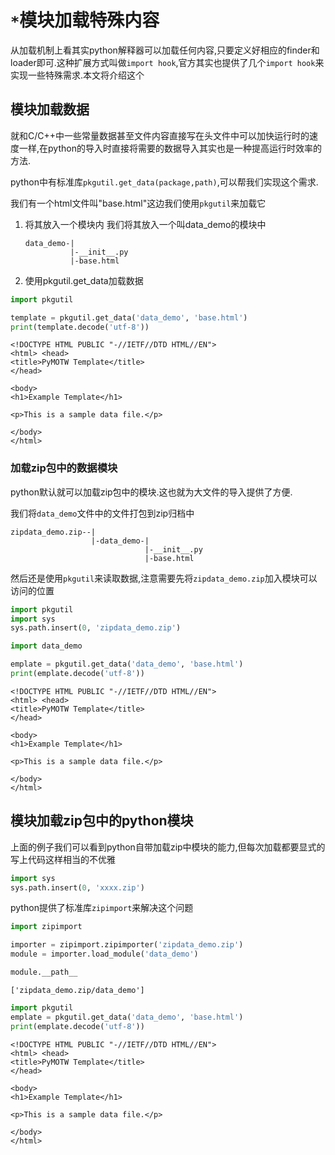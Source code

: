 
# `*`模块加载特殊内容

从加载机制上看其实python解释器可以加载任何内容,只要定义好相应的finder和loader即可.这种扩展方式叫做`import hook`,官方其实也提供了几个`import hook`来实现一些特殊需求.本文将介绍这个

## 模块加载数据

就和C/C++中一些常量数据甚至文件内容直接写在头文件中可以加快运行时的速度一样,在python的导入时直接将需要的数据导入其实也是一种提高运行时效率的方法.

python中有标准库`pkgutil.get_data(package,path)`,可以帮我们实现这个需求.

我们有一个html文件叫"base.html"这边我们使用`pkgutil`来加载它

1. 将其放入一个模块内
    我们将其放入一个叫data_demo的模块中
    ```shell
    data_demo-|
              |-__init__.py
              |-base.html
    ```
    
2. 使用pkgutil.get_data加载数据


```python
import pkgutil

template = pkgutil.get_data('data_demo', 'base.html')
print(template.decode('utf-8'))
```

    <!DOCTYPE HTML PUBLIC "-//IETF//DTD HTML//EN">
    <html> <head>
    <title>PyMOTW Template</title>
    </head>
    
    <body>
    <h1>Example Template</h1>
    
    <p>This is a sample data file.</p>
    
    </body>
    </html>


### 加载zip包中的数据模块

python默认就可以加载zip包中的模块.这也就为大文件的导入提供了方便.


我们将`data_demo`文件中的文件打包到zip归档中

```shell
zipdata_demo.zip--|
                  |-data_demo-|
                              |-__init__.py
                              |-base.html
```
然后还是使用`pkgutil`来读取数据,注意需要先将`zipdata_demo.zip`加入模块可以访问的位置


```python
import pkgutil
import sys
sys.path.insert(0, 'zipdata_demo.zip')
```


```python
import data_demo
```


```python
emplate = pkgutil.get_data('data_demo', 'base.html')
print(emplate.decode('utf-8'))
```

    <!DOCTYPE HTML PUBLIC "-//IETF//DTD HTML//EN">
    <html> <head>
    <title>PyMOTW Template</title>
    </head>
    
    <body>
    <h1>Example Template</h1>
    
    <p>This is a sample data file.</p>
    
    </body>
    </html>


## 模块加载zip包中的python模块

上面的例子我们可以看到python自带加载zip中模块的能力,但每次加载都要显式的写上代码这样相当的不优雅

```python
import sys
sys.path.insert(0, 'xxxx.zip')
```

python提供了标准库`zipimport`来解决这个问题


```python
import zipimport

importer = zipimport.zipimporter('zipdata_demo.zip')
module = importer.load_module('data_demo')
```


```python
module.__path__
```




    ['zipdata_demo.zip/data_demo']




```python
import pkgutil
emplate = pkgutil.get_data('data_demo', 'base.html')
print(emplate.decode('utf-8'))
```

    <!DOCTYPE HTML PUBLIC "-//IETF//DTD HTML//EN">
    <html> <head>
    <title>PyMOTW Template</title>
    </head>
    
    <body>
    <h1>Example Template</h1>
    
    <p>This is a sample data file.</p>
    
    </body>
    </html>

